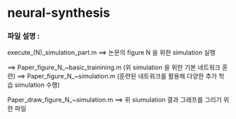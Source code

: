 # neural-synthesis



### 파일 설명 :

execute_(N)_simulation_part.m ==> 논문의 figure N 을 위한 simulation 실행

  ==> Paper_figure_N_~basic_trainining.m   (위 simulation 을 위한 기본 네트워크 훈련) 
  ==> Paper_figure_N_~simulation.m         (훈련된 네트워크를 활용해 다양한 추가 학습 simulation 수행)
  

Paper_draw_figure_N_~simulation.m ==> 위 siumulation 결과 그래프를 그리기 위한 파일


